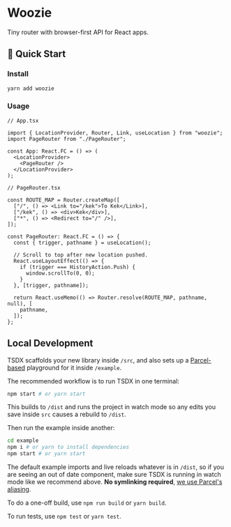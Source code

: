 # Woozie

Tiny router with browser-first API for React apps.

## 🚀 Quick Start

### Install

```bash
yarn add woozie
```

### Usage

```tsx
// App.tsx

import { LocationProvider, Router, Link, useLocation } from "woozie";
import PageRouter from "./PageRouter";

const App: React.FC = () => (
  <LocationProvider>
    <PageRouter />
  </LocationProvider>
);

// PageRouter.tsx

const ROUTE_MAP = Router.createMap([
  ["/", () => <Link to="/kek">To Kek</Link>],
  ["/kek", () => <div>Kek</div>],
  ["*", () => <Redirect to="/" />],
]);

const PageRouter: React.FC = () => {
  const { trigger, pathname } = useLocation();

  // Scroll to top after new location pushed.
  React.useLayoutEffect(() => {
    if (trigger === HistoryAction.Push) {
      window.scrollTo(0, 0);
    }
  }, [trigger, pathname]);

  return React.useMemo(() => Router.resolve(ROUTE_MAP, pathname, null), [
    pathname,
  ]);
};
```

## Local Development

TSDX scaffolds your new library inside `/src`, and also sets up a [Parcel-based](https://parceljs.org) playground for it inside `/example`.

The recommended workflow is to run TSDX in one terminal:

```bash
npm start # or yarn start
```

This builds to `/dist` and runs the project in watch mode so any edits you save inside `src` causes a rebuild to `/dist`.

Then run the example inside another:

```bash
cd example
npm i # or yarn to install dependencies
npm start # or yarn start
```

The default example imports and live reloads whatever is in `/dist`, so if you are seeing an out of date component, make sure TSDX is running in watch mode like we recommend above. **No symlinking required**, [we use Parcel's aliasing](https://github.com/palmerhq/tsdx/pull/88/files).

To do a one-off build, use `npm run build` or `yarn build`.

To run tests, use `npm test` or `yarn test`.
